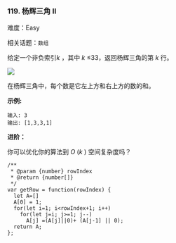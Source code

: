 ### 119. 杨辉三角 II

难度：Easy

相关话题：`数组`

给定一个非负索引*k* ，其中 *k* &le;33，返回杨辉三角的第 *k* 行。



![](https://upload.wikimedia.org/wikipedia/commons/0/0d/PascalTriangleAnimated2.gif)




在杨辉三角中，每个数是它左上方和右上方的数的和。



**示例:** 



```
输入: 3
输出: [1,3,3,1]
```


**进阶：** 



你可以优化你的算法到 *O* (*k* ) 空间复杂度吗？


```
/**
 * @param {number} rowIndex
 * @return {number[]}
 */
var getRow = function(rowIndex) {
  let A=[]
  A[0] = 1;
  for(let i=1; i<rowIndex+1; i++)
    for(let j=i; j>=1; j--)
      A[j] =(A[j]||0)+ (A[j-1] || 0);
  return A;
};
```

